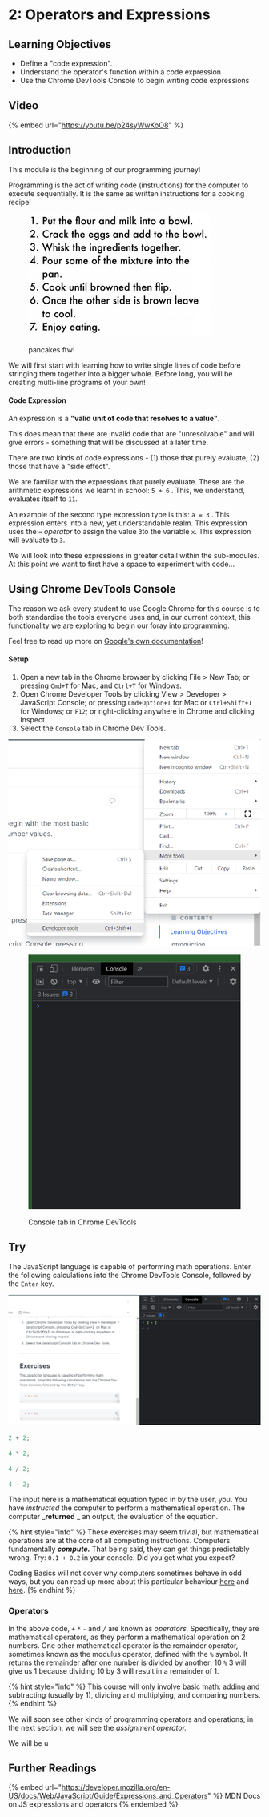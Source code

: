 # 2: Operators and Expressions

## Learning Objectives

* Define a "code expression".
* Understand the operator's function within a code expression
* Use the Chrome DevTools Console to begin writing code expressions

## Video

{% embed url="https://youtu.be/p24syWwKoO8" %}

## Introduction

This module is the beginning of our programming journey!&#x20;

Programming is the act of writing code (instructions) for the computer to execute sequentially. It is the same as written instructions for a cooking recipe!

<figure><img src="../.gitbook/assets/image (8).png" alt=""><figcaption><p>pancakes ftw!</p></figcaption></figure>

We will first start with learning how to write single lines of code before stringing them together into a bigger whole. Before long, you will be creating multi-line programs of your own!&#x20;

#### **Code Expression**

An expression is a **"valid unit of code that resolves to a value"**.

This does mean that there are invalid code that are "unresolvable" and will give errors - something that will be discussed at a later time.

There are two kinds of code expressions - (1) those that purely evaluate; (2) those that have a "side effect".

We are familiar with the expressions that purely evaluate. These are the arithmetic expressions we learnt in school:  `5 + 6` . This, we understand, evaluates itself to `11`.

An example of the second type expression type is this: `a = 3` . This expression enters into a new, yet understandable realm. This expression uses the `=` _operator_ to assign the value `3`to the variable `x`. This expression will evaluate to `3`.

We will look into these expressions in greater detail within the sub-modules. At this point we want to first have a space to experiment with code...

## Using Chrome DevTools Console

The reason we ask every student to use Google Chrome for this course is to both standardise the tools everyone uses and, in our current context, this functionality we are exploring to begin our foray into programming.&#x20;

Feel free to read up more on [Google's own documentation](https://developer.chrome.com/docs/devtools/console/)!

#### **Setup**

1. Open a new tab in the Chrome browser by clicking File > New Tab; or pressing `Cmd+T` for Mac, and `Ctrl+T` for Windows.
2. Open Chrome Developer Tools by clicking View > Developer > JavaScript Console; or pressing `Cmd+Option+I` for Mac or `Ctrl+Shift+I` for Windows; or `F12`; or right-clicking anywhere in Chrome and clicking Inspect.
3. Select the `Console` tab in Chrome Dev Tools.

![Accessing the Developer tools in the Chrome browser setting](../.gitbook/assets/SSdevTools.png)

<figure><img src="../.gitbook/assets/image (9).png" alt=""><figcaption><p>Console tab in Chrome DevTools</p></figcaption></figure>

## Try

The JavaScript language is capable of performing math operations. Enter the following calculations into the Chrome DevTools Console, followed by the `Enter` key.

![Chrome console allows for in-browser calculations](../.gitbook/assets/SSdevToolsCalculate.png)

```javascript
2 + 2;
```

```javascript
4 * 2;
```

```javascript
4 / 2;
```

```javascript
4 - 2;
```

The input here is a mathematical equation typed in by the user, you. You have _instructed_ the computer to perform a mathematical operation. The computer \_**returned** \_ an output, the evaluation of the equation.

{% hint style="info" %}
These exercises may seem trivial, but mathematical operations are at the core of all computing instructions. Computers fundamentally _**compute.**_ That being said, they can get things predictably wrong. Try: `0.1 + 0.2` in your console. Did you get what you expect?

Coding Basics will not cover why computers sometimes behave in odd ways, but you can read up more about this particular behaviour [here](https://0.30000000000000004.com) and [here](https://betterprogramming.pub/why-is-0-1-0-2-not-equal-to-0-3-in-most-programming-languages-99432310d476).
{% endhint %}

### Operators

In the above code, `+` `*` `-` and `/` are known as _operators._ Specifically, they are mathematical operators, as they perform a mathematical operation on 2 numbers. One other mathematical operator is the remainder operator, sometimes known as the modulus operator, defined with the `%` symbol. It returns the remainder after one number is divided by another; 10 `%` 3 will give us 1 because dividing 10 by 3 will result in a remainder of 1.

{% hint style="info" %}
This course will only involve basic math: adding and subtracting (usually by 1), dividing and multiplying, and comparing numbers.
{% endhint %}

We will soon see other kinds of programming operators and operations; in the next section, we will see the _assignment operator._

We will be u

## Further Readings

{% embed url="https://developer.mozilla.org/en-US/docs/Web/JavaScript/Guide/Expressions_and_Operators" %}
MDN Docs on JS expressions and operators
{% endembed %}
